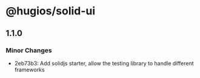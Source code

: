 # @hugios/solid-ui

## 1.1.0

### Minor Changes

- 2eb73b3: Add solidjs starter, allow the testing library to handle different frameworks
